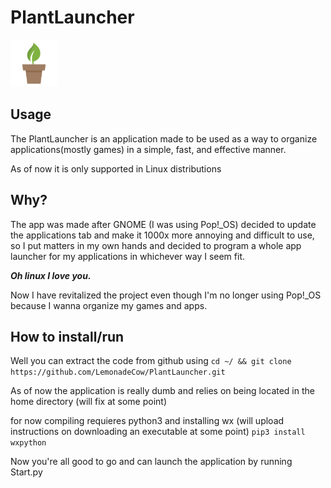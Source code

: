 # PlantLauncher
<img src="Assets/icon.png" alt="plant logo" width="75px" height="75px"/>

## Usage
The PlantLauncher is an application made to be used as a way to organize applications(mostly games) in a simple, fast, and effective manner. 

As of now it is only supported in Linux distributions

## Why?
The app was made after GNOME (I was using Pop!_OS) decided to update the applications tab and make it 1000x more annoying and difficult to use, 
so I put matters in my own hands and decided to program a whole app launcher for my applications in whichever way I seem fit.

***Oh linux I love you.***

Now I have revitalized the project even though I'm no longer using Pop!_OS because I wanna organize my games and apps.

## How to install/run
Well you can extract the code from github using 
    `cd ~/ && git clone https://github.com/LemonadeCow/PlantLauncher.git`

As of now the application is really dumb and relies on being located in the home directory (will fix at some point)

for now compiling requieres python3 and installing wx (will upload instructions on downloading an executable at some point)
    `pip3 install wxpython`
    
Now you're all good to go and can launch the application by running Start.py
